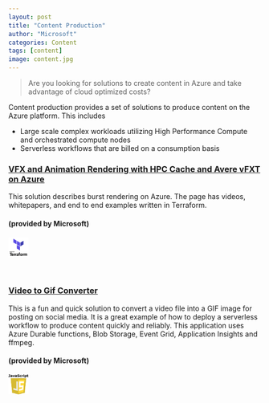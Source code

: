 ```yaml
---
layout: post
title: "Content Production"
author: "Microsoft"
categories: Content
tags: [content]
image: content.jpg
---
```


>Are you looking for solutions to create content in Azure and take advantage of cloud optimized costs?

Content production provides a set of solutions to produce content on the Azure platform. This includes
* Large scale complex workloads utilizing High Performance Compute and orchestrated compute nodes
* Serverless workflows that are billed on a consumption basis

<div class="mstitlebox">
<h3><a href="https://github.com/Azure/Avere/tree/main/src/terraform">VFX and Animation Rendering with HPC Cache and Avere vFXT on Azure</a></h3>
</div>
<div class ="textbox">
This solution describes burst rendering on Azure.  The page has videos, whitepapers, and end to end examples written in Terraform.
<br>
<h4>(provided by Microsoft)</h4>
</div>
<div class="bottombox"><img src="https://raw.githubusercontent.com/Azure/MediaEntertainment/gh-pages/_site/assets/img/terraform.png" height="40" width="40" /></div>

<p>
<br>
<p>

<div class="mstitlebox">
<h3><a href="https://github.com/krishnaji/durable-function-video-to-gif">Video to Gif Converter</a></h3>
</div>
<div class ="textbox">
This is a fun and quick solution to convert a video file into a GIF image for posting on social media. It is a great example of how to deploy a serverless workflow to produce content quickly and reliably. This application uses Azure Durable functions, Blob Storage, Event Grid, Application Insights and ffmpeg.
<br>
<h4>(provided by Microsoft)</h4>
</div>
<div class="bottombox"><img src="https://raw.githubusercontent.com/Azure/MediaEntertainment/gh-pages/_site/assets/img/javascript.png" height="40" width="40" /></div>

<p>
<br>
<p>

